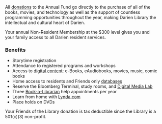 <div class="row margin-bottom-10">
<div class="col-md-10 col-md-offset-1">

All [donations](/donations "Make a Donation") to the Annual Fund go directly to the purchase of all of the books, movies, and technology as well as the support of countless programming opportunities throughout the year, making Darien Library the intellectual and cultural heart of Darien.

Your annual Non-Resident Membership at the $300 level gives you and your family access to all Darien resident services.

### Benefits
* Storytime registration
* Attendance to registered programs and workshops
* Access to [digital content](/link-needed "digital content"): e-Books, eAudiobooks, movies, music, comic books
* Home access to residents and Friends only [databases](/research "databases")
* Reserve the Bloomberg Terminal, study rooms, and [Digital Media Lab](/dml "Digital Media Lab")
* Three [Book-a-Librarian](/book-librarian "Book-a-Librarian") help appointments per year 
* Learn from home with [Lynda.com](/link-needed "Lynda.com")
* Place holds on DVDs

Your Friends of the Library donation is tax deductible since the Library is a 501(c)(3) non-profit.

<div>
	<div id="bbox-root">
		&nbsp;</div>
	<script type="text/javascript">
       window.bboxInit = function () {
           bbox.showForm('5bc54255-c66b-4f0d-9076-7e9d405b2e2b');
       };
       (function () {
           var e = document.createElement('script'); e.async = true;
           e.src = 'https://bbox.blackbaudhosting.com/webforms/bbox-min.js';
           document.getElementsByTagName('head')[0].appendChild(e);
       } ());
</script></div>

</div>
</div>
